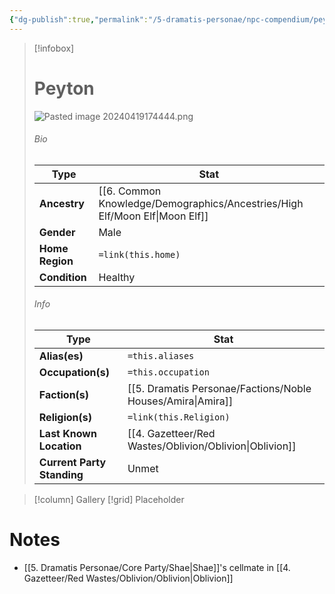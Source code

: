 ```yaml
---
{"dg-publish":true,"permalink":"/5-dramatis-personae/npc-compendium/peyton/","noteIcon":""}
---
```



> [!infobox]
> # Peyton
> ![Pasted image 20240419174444.png](/img/user/x.%20Assets/Attachments/Pasted%20image%2020240419174444.png)
> ###### Bio
> Type |  Stat |
> ---|---|
> **Ancestry** | [[6. Common Knowledge/Demographics/Ancestries/High Elf/Moon Elf\|Moon Elf]] |
> **Gender** | Male |
> **Home Region** | `=link(this.home)` |
> **Condition** | Healthy |
> ###### Info
> Type |  Stat |
> ---|---|
> **Alias(es)** | `=this.aliases` |
> **Occupation(s)** | `=this.occupation` |
> **Faction(s)** | [[5. Dramatis Personae/Factions/Noble Houses/Amira\|Amira]] |
> **Religion(s)** | `=link(this.Religion)` |
> **Last Known Location** | [[4. Gazetteer/Red Wastes/Oblivion/Oblivion\|Oblivion]] |
> **Current Party Standing** | Unmet |

> [!column] Gallery 
> [!grid] 
> Placeholder

# Notes

- [[5. Dramatis Personae/Core Party/Shae\|Shae]]'s cellmate in [[4. Gazetteer/Red Wastes/Oblivion/Oblivion\|Oblivion]] 

